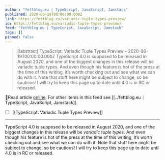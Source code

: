 ```yaml
---
author: "fettblog․eu ∣ TypeScript, JavaScript, Jamstack"
published: 2020-06-19T00:00:00.000Z
link: https://fettblog.eu/variadic-tuple-types-preview/
id: https://fettblog.eu/variadic-tuple-types-preview/
feed: "fettblog․eu ∣ TypeScript, JavaScript, Jamstack"
tags: []
pinned: false
---
```

> [!abstract] TypeScript: Variadic Tuple Types Preview - 2020-06-19T00:00:00.000Z
> TypeScript 4.0 is supposed to be released in August 2020, and one of the biggest changes in this release will be variadic tuple types. And even though his feature is hot of the press at the time of this writing, it’s worth checking out and see what we can do with it. Note that stuff here might be subject to change, so be cautious! I will try to keep this page up to date until 4.0 is in RC or released.

🔗Read article [online](https://fettblog.eu/variadic-tuple-types-preview/). For other items in this feed see [[../fettblog․eu ∣ TypeScript, JavaScript, Jamstack]].

- [ ] [[TypeScript꞉ Variadic Tuple Types Preview]]
- - -
TypeScript 4.0 is supposed to be released in August 2020, and one of the biggest changes in this release will be _variadic tuple types_. And even though his feature is hot of the press at the time of this writing, it’s worth checking out and see what we can do with it. Note that stuff here might be subject to change, so be cautious! I will try to keep this page up to date until 4.0 is in RC or released.

